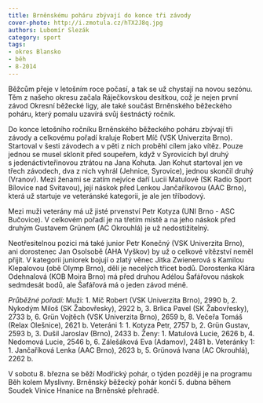 ```yaml
---
title: Brněnskému poháru zbývají do konce tři závody
cover-photo: http://i.zmotula.cz/hTX2J8q.jpg
authors: Lubomír Slezák
category: sport
tags:
- okres Blansko
- běh
- 8-2014
---
```


Běžcům přeje v letošním roce počasí, a tak se už chystají na novou sezónu. Těm z našeho okresu začala Ráječkovskou desítkou, což je nejen první závod Okresní běžecké ligy, ale také součást Brněnského běžeckého poháru, který pomalu uzavírá svůj šestnáctý ročník.

Do konce letošního ročníku Brněnského běžeckého poháru zbývají tři závody a celkovému pořadí kraluje Robert Míč (VSK Univerzita Brno). Startoval v šesti závodech a v pěti z nich proběhl cílem jako vítěz. Pouze jednou se musel sklonit před soupeřem, když v Syrovicích byl druhý s jedenáctivteřinovou ztrátou na Jana Kohuta. Jan Kohut startoval jen ve třech závodech, dva z nich vyhrál (Jehnice, Syrovice), jednou skončil druhý (Vranov).
Mezi ženami se zatím nejvíce daří Lucii Matulové (SK Radio Sport Bílovice nad Svitavou), její náskok před Lenkou Jančaříkovou (AAC Brno), která už startuje ve veteránské kategorii, je ale jen tříbodový.

Mezi muži veterány má už jisté prvenství Petr Kotyza (UNI Brno - ASC Bučovice). V celkovém pořadí je na třetím místě a na jeho náskok před druhým Gustavem Grünem (AC Okrouhlá) je už nedostižitelný.

Neotřesitelnou pozici má také junior Petr Konečný (VSK Univerzita Brno), ani dorostenec Jan Osolsobě (AHA Vyškov) by už o celkové vítězství neměl přijít. V kategorii juniorek bojují o zlatý věnec Jitka Zwienerová s Kamilou Klepalovou (obě Olymp Brno), dělí je necelých třicet bodů. Dorostenka Klára Odehnalová (KOB Moira Brno) má před druhou Adélou Šafářovou náskok sedmdesát bodů, ale Šafářová má o jeden závod méně. 

*Průběžné pořadí:* Muži: 1. Míč Robert (VSK Univerzita Brno), 2990 b, 2. Nykodým Miloš (SK Žabovřesky), 2922 b, 3. Brlica Pavel (SK Žabovřesky), 2733 b, 6. Grün Vojtěch (VSK Univerzita Brno), 2659 b, 8. Večeřa Tomáš (Relax Olešnice), 2621 b. Veteráni 1: 1. Kotyza Petr, 2757 b, 2. Grün Gustav, 2593 b, 3. Dušil Jaroslav (Brno), 2433 b. Ženy: 1. Matulová Lucie, 2626 b, 4. Nedomová Lucie, 2546 b, 6. Zálešáková Eva (Adamov), 2481 b. Veteránky 1: 1. Jančaříková Lenka (AAC Brno), 2623 b, 5. Grünová Ivana (AC Okrouhlá), 2262 b.

V sobotu 8. března se běží Modřický pohár, o týden později je na programu Běh kolem Myslivny. Brněnský běžecký pohár končí 5. dubna během Soudek Vinice Hnanice na Brněnské přehradě.